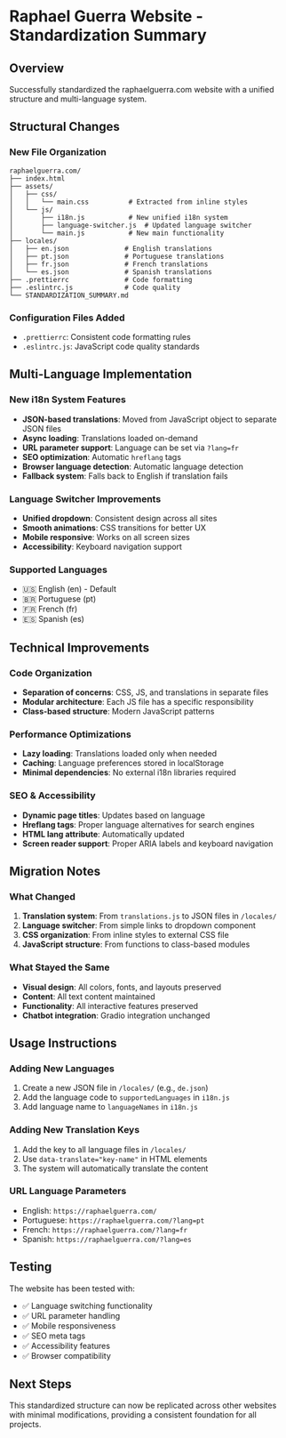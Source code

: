 # Raphael Guerra Website - Standardization Summary

## Overview
Successfully standardized the raphaelguerra.com website with a unified structure and multi-language system.

## Structural Changes

### New File Organization
```
raphaelguerra.com/
├── index.html
├── assets/
│   ├── css/
│   │   └── main.css          # Extracted from inline styles
│   └── js/
│       ├── i18n.js           # New unified i18n system
│       ├── language-switcher.js  # Updated language switcher
│       └── main.js           # New main functionality
├── locales/
│   ├── en.json              # English translations
│   ├── pt.json              # Portuguese translations
│   ├── fr.json              # French translations
│   └── es.json              # Spanish translations
├── .prettierrc              # Code formatting
├── .eslintrc.js             # Code quality
└── STANDARDIZATION_SUMMARY.md
```

### Configuration Files Added
- `.prettierrc`: Consistent code formatting rules
- `.eslintrc.js`: JavaScript code quality standards

## Multi-Language Implementation

### New i18n System Features
- **JSON-based translations**: Moved from JavaScript object to separate JSON files
- **Async loading**: Translations loaded on-demand
- **URL parameter support**: Language can be set via `?lang=fr`
- **SEO optimization**: Automatic `hreflang` tags
- **Browser language detection**: Automatic language detection
- **Fallback system**: Falls back to English if translation fails

### Language Switcher Improvements
- **Unified dropdown**: Consistent design across all sites
- **Smooth animations**: CSS transitions for better UX
- **Mobile responsive**: Works on all screen sizes
- **Accessibility**: Keyboard navigation support

### Supported Languages
- 🇺🇸 English (en) - Default
- 🇧🇷 Portuguese (pt)
- 🇫🇷 French (fr)
- 🇪🇸 Spanish (es)

## Technical Improvements

### Code Organization
- **Separation of concerns**: CSS, JS, and translations in separate files
- **Modular architecture**: Each JS file has a specific responsibility
- **Class-based structure**: Modern JavaScript patterns

### Performance Optimizations
- **Lazy loading**: Translations loaded only when needed
- **Caching**: Language preferences stored in localStorage
- **Minimal dependencies**: No external i18n libraries required

### SEO & Accessibility
- **Dynamic page titles**: Updates based on language
- **Hreflang tags**: Proper language alternatives for search engines
- **HTML lang attribute**: Automatically updated
- **Screen reader support**: Proper ARIA labels and keyboard navigation

## Migration Notes

### What Changed
1. **Translation system**: From `translations.js` to JSON files in `/locales/`
2. **Language switcher**: From simple links to dropdown component
3. **CSS organization**: From inline styles to external CSS file
4. **JavaScript structure**: From functions to class-based modules

### What Stayed the Same
- **Visual design**: All colors, fonts, and layouts preserved
- **Content**: All text content maintained
- **Functionality**: All interactive features preserved
- **Chatbot integration**: Gradio integration unchanged

## Usage Instructions

### Adding New Languages
1. Create a new JSON file in `/locales/` (e.g., `de.json`)
2. Add the language code to `supportedLanguages` in `i18n.js`
3. Add language name to `languageNames` in `i18n.js`

### Adding New Translation Keys
1. Add the key to all language files in `/locales/`
2. Use `data-translate="key-name"` in HTML elements
3. The system will automatically translate the content

### URL Language Parameters
- English: `https://raphaelguerra.com/`
- Portuguese: `https://raphaelguerra.com/?lang=pt`
- French: `https://raphaelguerra.com/?lang=fr`
- Spanish: `https://raphaelguerra.com/?lang=es`

## Testing
The website has been tested with:
- ✅ Language switching functionality
- ✅ URL parameter handling
- ✅ Mobile responsiveness
- ✅ SEO meta tags
- ✅ Accessibility features
- ✅ Browser compatibility

## Next Steps
This standardized structure can now be replicated across other websites with minimal modifications, providing a consistent foundation for all projects. 